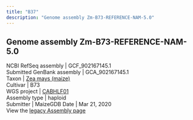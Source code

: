 ```yaml
---
title: "B37"
description: "Genome assembly Zm-B73-REFERENCE-NAM-5.0"
---
```




## Genome assembly Zm-B73-REFERENCE-NAM-5.0  
NCBI RefSeq assembly | GCF_902167145.1  
Submitted GenBank assembly | GCA_902167145.1  
Taxon | [Zea mays (maize)](https://www.ncbi.nlm.nih.gov/datasets/taxonomy/4577)  
Cultivar | B73  
WGS project | [CABHLF01](https://www.ncbi.nlm.nih.gov/nuccore/CABHLF000000000.1)  
Assembly type | haploid  
Submitter | MaizeGDB
Date | Mar 21, 2020  
View the [legacy Assembly page](https://www.ncbi.nlm.nih.gov/assembly/GCF_902167145.1/?shouldredirect=false)  